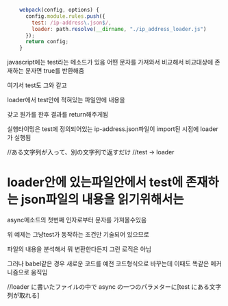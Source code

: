 ```js
    webpack(config, options) {
      config.module.rules.push({
        test: /ip-address\.json$/,
        loader: path.resolve(__dirname, "./ip_address_loader.js")
      });
      return config;
    }
```

javascript에는 test라는 메소드가 있음
어떤 문자를 가져와서 비교해서 비교대상에 존재하는 문자면 true를 반환해줌

여기서 test도 그와 같고

loader에서 test안에 적혀있는 파일안에 내용을

갖고 뭔가를 한후 결과를 return해주게됨

실행타이밍은 test에 정의되어있는 ip-address.json파일이 import된 시점에 loader가 실행됨

//ある文字列が入って、別の文字列で返すだけ
//test -> loader

# loader안에 있는파일안에서 test에 존재하는 json파일의 내용을 읽기위해서는

async메소드의 첫번째 인자로부터 문자를 가져올수있음

위 예제는 그냥test가 동작하는 조건만 기술되어 있으므로

파일의 내용을 분석해서 뭐 변환한다든지 그런 로직은 아님

그러나 babel같은 경우 새로운 코드를 예전 코드형식으로 바꾸는데 이때도 똑같은 메커니즘으로 움직임

//loader に書いたファイルの中で async の一つのパラメターに[test にある文字列が取れる]
